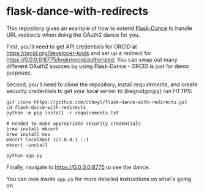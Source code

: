 # flask-dance-with-redirects

This repository gives an example of how to extend [Flask-Dance](https://github.com/singingwolfboy/flask-dance)
to handle URL redirects when doing the OAuth2 dance for you.

First, you'll need to get API credentials for ORCID at https://orcid.org/developer-tools
and set up a redirect for https://0.0.0.0:8775/login/orcid/authorized. You can swap
out many different OAuth2 sources by using Flask-Dance - ORCID is just for demo purposes.

Second, you'll need to clone the repository, install requirements, and create
security credentials to get your local server to (begrudgingly) run HTTPS:

```shell
git clone https://github.com/cthoyt/flask-dance-with-redirects.git
cd flask-dance-with-redirects
python -m pip install -r requirements.txt

# needed to make appropriate security credentials
brew install mkcert
brew install nss
mkcert localhost 127.0.0.1 ::1
mkcert -install

python app.py
```

Finally, navigate to https://0.0.0.0:8775 to see the dance.

You can look inside `app.py` for more detailed instructions on what's going on.
